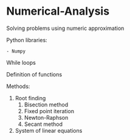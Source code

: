 # Numerical-Analysis
Solving problems using numeric approximation 

Python libraries:

    - Numpy

While loops

Definition of functions

Methods:

1) Root finding
   1) Bisection method
   2) Fixed point iteration
   3) Newton-Raphson
   4) Secant method
2) System of linear equations
